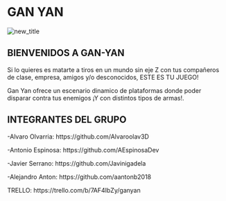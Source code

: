 <H1>GAN YAN</H1>

![new_title](https://user-images.githubusercontent.com/91082053/135495072-80ab305e-0060-41f5-a4ae-28d3be5912a0.png)

<H2>BIENVENIDOS A GAN-YAN</H2>

Si lo quieres es matarte a tiros en un mundo sin eje Z con tus compañeros de clase, empresa, amigos y/o desconocidos, ESTE ES TU JUEGO!

Gan Yan ofrece un escenario dinamico de plataformas donde poder disparar contra tus enemigos ¡Y con distintos tipos de armas!.

<H2>INTEGRANTES DEL GRUPO</H2>
<p>-Alvaro Olvarria: https://github.com/Alvaroolav3D</p>
<p>-Antonio Espinosa: https://github.com/AEspinosaDev</p>
<p>-Javier Serrano: https://github.com/Javinigadela</p>
<p>-Alejandro Anton: https://github.com/aantonb2018</p>

<p>TRELLO: https://trello.com/b/7AF4IbZy/ganyan</P>
